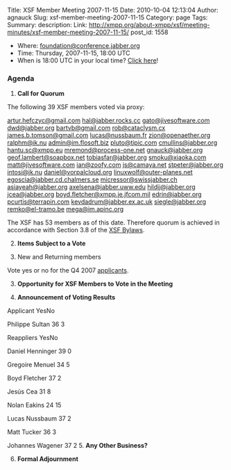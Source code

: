 Title: XSF Member Meeting 2007-11-15
Date: 2010-10-04 12:13:04
Author: agnauck
Slug: xsf-member-meeting-2007-11-15
Category: page
Tags: 
Summary: description:
Link: http://xmpp.org/about-xmpp/xsf/meeting-minutes/xsf-member-meeting-2007-11-15/
post_id: 1558


* Where: [foundation@conference.jabber.org](xmpp:foundation@conference.jabber.org?join)
* Time: Thursday, 2007-11-15, 18:00 UTC
* When is 18:00 UTC in your local time? [Click here](http://www.worldtimeserver.com/)!

### Agenda

1. **Call for Quorum**

The following 39 XSF members voted via proxy:


artur.hefczyc@gmail.com
hal@jabber.rocks.cc
gato@jivesoftware.com
dwd@jabber.org
bartvb@gmail.com
rob@cataclysm.cx
james.b.tomson@gmail.com
lucas@nussbaum.fr
zion@openaether.org
ralphm@ik.nu
admin@im.flosoft.biz
pluto@tipic.com
cmullins@jabber.org
hantu.sc@xmpp.eu
mremond@process-one.net
gnauck@jabber.org
geof.lambert@soapbox.net
tobiasfar@jabber.org
smoku@xiaoka.com
matt@jivesoftware.com
ian@zoofy.com
js@camaya.net
stpeter@jabber.org
intosi@ik.nu
daniel@vorpalcloud.org
linuxwolf@outer-planes.net
egoscia@jabber.cd.chalmers.se
micressor@swissjabber.ch
asiayeah@jabber.org
axelsena@jabber.uww.edu
hildjj@jabber.org
jcea@jabber.org
boyd.fletcher@xmpp.je.jfcom.mil
edrin@jabber.org
pcurtis@terrapin.com
kevdadrum@jabber.ex.ac.uk
siegle@jabber.org
remko@el-tramo.be
mega@im.apinc.org



The XSF has 53 members as of this date. Therefore quorum is achieved in accordance with Section 3.8 of the [XSF Bylaws](/xsf/docs/bylaws.shtml).

2. **Items Subject to a Vote**

1. New and Returning members

Vote yes or no for the Q4 2007 [ applicants](http://wiki.jabber.org/index.php/Membership_Applications_October_2007).

3. **Opportunity for XSF Members to Vote in the Meeting**

4. **Announcement of Voting Results**

Applicant YesNo

Philippe Sultan
36
3




Reappliers YesNo

Daniel Henninger
39
0

Gregoire Menuel
34
5

Boyd Fletcher
37
2

Jesús Cea
31
8

Nolan Eakins
24
15

Lucas Nussbaum
37
2

Matt Tucker
36
3

Johannes Wagener
37
2
5. **Any Other Business?**

6. **Formal Adjournment**

